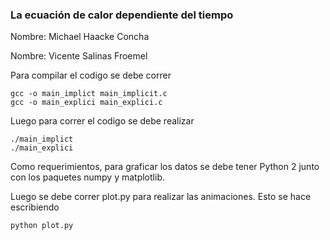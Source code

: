 ### La ecuación de calor dependiente del tiempo


Nombre: Michael Haacke Concha

Nombre: Vicente Salinas Froemel

Para compilar el codigo se debe correr 

	gcc -o main_implict main_implicit.c
	gcc -o main_explici main_explici.c

Luego para correr el codigo se debe realizar 

	./main_implict
	./main_explici


Como requerimientos, para graficar los datos se debe tener Python 2 junto con los paquetes numpy y matplotlib.

Luego se debe correr plot.py para realizar las animaciones. Esto se hace escribiendo

	python plot.py